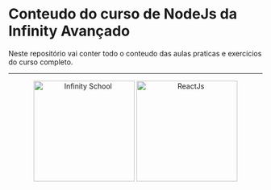 # Conteudo do curso de NodeJs da Infinity Avançado

Neste repositório vai conter todo o conteudo das aulas praticas e exercicios do curso completo.

---

<p align="center">
  <img width="200" height="200" src="https://media.licdn.com/dms/image/v2/D4D0BAQFNR93j4fKXJA/company-logo_200_200/company-logo_200_200/0/1696797819036/infinityschool_logo?e=2147483647&v=beta&t=X855ID8EbNdKw7eqwLFiIYDU4u0ebPDieJK_MX41fxU" alt="Infinity School">
  <img width="200" height="200" src="https://encrypted-tbn0.gstatic.com/images?q=tbn:ANd9GcSE43cQj4WGgyLZjuebqsC8rXhnkjKv79Q0Yg&s" alt="ReactJs">
</p>

